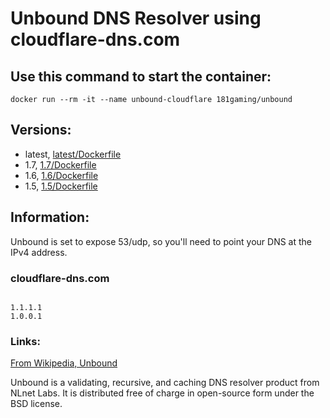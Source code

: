 # Unbound DNS Resolver using cloudflare-dns.com

## Use this command to start the container: 

```
docker run --rm -it --name unbound-cloudflare 181gaming/unbound
```

## Versions:

* latest, [latest/Dockerfile](https://github.com/nicholashoule/docker/tree/master/unbound/)
* 1.7, [1.7/Dockerfile](https://github.com/nicholashoule/docker/tree/master/unbound/1.7)
* 1.6, [1.6/Dockerfile](https://github.com/nicholashoule/docker/tree/master/unbound/1.6)
* 1.5, [1.5/Dockerfile](https://github.com/nicholashoule/docker/tree/master/unbound/1.5)

## Information:

Unbound is set to expose 53/udp, so you'll need to point your DNS at the IPv4 address.

### cloudflare-dns.com

```

1.1.1.1
1.0.0.1

```

### Links:

[From Wikipedia, Unbound](https://en.wikipedia.org/wiki/Unbound_%28DNS_server%29)

Unbound is a validating, recursive, and caching DNS resolver product from NLnet Labs. It is distributed free of charge in open-source form under the BSD license.
